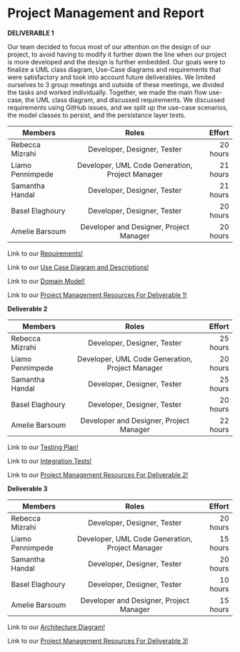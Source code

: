 # Project Management and Report


**DELIVERABLE 1**

Our team decided to focus most of our attention on the design of our project, to avoid having to modify it further down the line when our project is more developed and the design is further embedded. Our goals were to finalize a UML class diagram, Use-Case diagrams and requirements that were satisfactory and took into account future deliverables. We limited ourselves to 3 group meetings and outside of these meetings, we divided the tasks and worked individually. Together, we made the main flow use-case, the UML class diagram, and discussed requirements. We discussed requirements using GitHub issues, and we split up the use-case scenarios, the model classes to persist, and the persistance layer tests. 


| Members            | Roles                   | Effort       |
| ------------------ |:-----------------------:| ------------:|
| Rebecca Mizrahi    | Developer, Designer, Tester  | 20 hours     |
| Liamo Pennimpede   | Developer, UML Code Generation, Project Manager  | 21 hours     |
| Samantha Handal    | Developer, Designer, Tester  | 21 hours     |
| Basel Elaghoury    | Developer, Designer, Tester  | 20 hours     |
| Amelie Barsoum     | Developer and Designer, Project Manager  | 20 hours     |


Link to our [Requirements!](https://github.com/McGill-ECSE321-Fall2021/project-group-07/wiki/Requirements)


Link to our [Use Case Diagram and Descriptions!](https://github.com/McGill-ECSE321-Fall2021/project-group-07/wiki/Use-Case-Page)

Link to our [Domain Model!](https://github.com/McGill-ECSE321-Fall2021/project-group-07/wiki/Domain-Model)

Link to our [Project Management Resources For Deliverable 1!](https://github.com/McGill-ECSE321-Fall2021/project-group-07/wiki/Meeting-Minutes-and-Success-Spectrum)

**Deliverable 2**

| Members            | Roles                   | Effort       |
| ------------------ |:-----------------------:| ------------:|
| Rebecca Mizrahi    | Developer, Designer, Tester  | 25 hours     |
| Liamo Pennimpede   | Developer, UML Code Generation, Project Manager  | 20 hours     |
| Samantha Handal    | Developer, Designer, Tester  | 25 hours     |
| Basel Elaghoury    | Developer, Designer, Tester  | 20 hours     |
| Amelie Barsoum     | Developer and Designer, Project Manager  | 22 hours     |

Link to our [Testing Plan!](https://github.com/McGill-ECSE321-Fall2021/project-group-07/wiki/General-Test-Plan-Outline)

Link to our [Integration Tests!](https://github.com/McGill-ECSE321-Fall2021/project-group-07/wiki/Integration-Tests)

Link to our [Project Management Resources For Deliverable 2!](https://github.com/McGill-ECSE321-Fall2021/project-group-07/wiki/Meeting-Minutes-and-Success-Spectrum)

**Deliverable 3**

| Members            | Roles                   | Effort       |
| ------------------ |:-----------------------:| ------------:|
| Rebecca Mizrahi    | Developer, Designer, Tester  |  20 hours     |
| Liamo Pennimpede   | Developer, UML Code Generation, Project Manager  | 15 hours     |
| Samantha Handal    | Developer, Designer, Tester  | 20 hours     |
| Basel Elaghoury    | Developer, Designer, Tester  | 10 hours     |
| Amelie Barsoum     | Developer and Designer, Project Manager  | 15 hours     |

Link to our [Architecture Diagram!](https://github.com/McGill-ECSE321-Fall2021/project-group-07/wiki/Architecture-Model)

Link to our [Project Management Resources For Deliverable 3!](https://github.com/McGill-ECSE321-Fall2021/project-group-07/wiki/Meeting-Minutes-and-Success-Spectrum)
